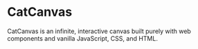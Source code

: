 # CatCanvas

CatCanvas is an infinite, interactive canvas built purely with web components and vanilla JavaScript, CSS, and HTML.
